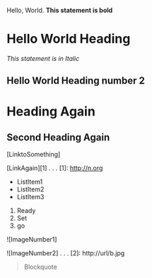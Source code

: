 Hello, World.
**This statement is bold**
# Hello World Heading 
*This statement is in Italic*
## Hello World Heading number 2

Heading Again
===========

Second Heading Again
--------------------

[LinktoSomething]

[LinkAgain][1]
.
.
.
[1]: http://n.org

- ListItem1
- ListItem2
- ListItem3

1. Ready
2. Set 
3. go

![ImageNumber1]

![ImageNumber2]
.
.
.
[2]: http://url/b.jpg

> Blockquote


